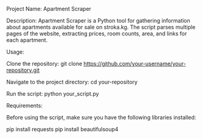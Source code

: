 Project Name: Apartment Scraper

Description:
Apartment Scraper is a Python tool for gathering information about apartments available for sale on stroka.kg. The script parses multiple pages of the website, extracting prices, room counts, area, and links for each apartment.

Usage:

Clone the repository:
git clone https://github.com/your-username/your-repository.git

Navigate to the project directory:
cd your-repository

Run the script:
python your_script.py

Requirements:

Before using the script, make sure you have the following libraries installed:

pip install requests
pip install beautifulsoup4
